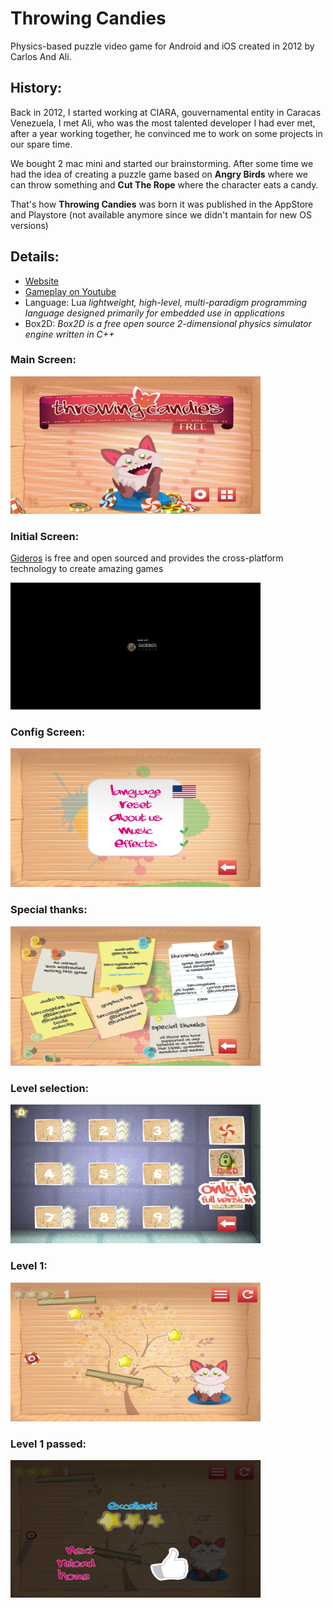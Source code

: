 # Throwing Candies

Physics-based puzzle video game for Android and iOS created in 2012 by Carlos And Ali.

## History:

Back in 2012, I started working at CIARA, gouvernamental entity in Caracas Venezuela, I met Ali, who was the most talented developer I had ever met, after a year working together, he convinced me to work on some projects in our spare time.

We bought 2 mac mini and started our brainstorming. After some time we had the idea of creating a puzzle game based on **Angry Birds** where we can throw something and **Cut The Rope** where the character eats a candy.

That's how **Throwing Candies** was born it was published in the AppStore and Playstore (not available anymore since we didn't mantain for new OS versions)

## Details:
- [Website](http://giderosmobile.com/apps/throwing-candies)
- [Gameplay on Youtube](https://youtu.be/Rwb_z-Zro6M)
- Language: Lua *lightweight, high-level, multi-paradigm programming language designed primarily for embedded use in applications*
- Box2D: *Box2D is a free open source 2-dimensional physics simulator engine written in C++*

### Main Screen:
<img src="https://raw.githubusercontent.com/cperezmendoza00/throwingcandies/main/screenshots/1673886901777.jpg" alt="drawing" width="400"/>

### Initial Screen:
[Gideros](http://giderosmobile.com/) is free and open sourced and provides the cross-platform technology to create amazing games

<img src="https://raw.githubusercontent.com/cperezmendoza00/throwingcandies/main/screenshots/1673886901878.jpg" alt="drawing" width="400"/>

### Config Screen:
<img src="https://raw.githubusercontent.com/cperezmendoza00/throwingcandies/main/screenshots/1673886901793.jpg" alt="drawing" width="400"/>


### Special thanks:
<img src="https://raw.githubusercontent.com/cperezmendoza00/throwingcandies/main/screenshots/1673886901811.jpg" alt="drawing" width="400"/>

### Level selection:
<img src="https://raw.githubusercontent.com/cperezmendoza00/throwingcandies/main/screenshots/1673886901828.jpg" alt="drawing" width="400"/>

### Level 1:
<img src="https://raw.githubusercontent.com/cperezmendoza00/throwingcandies/main/screenshots/1673886901844.jpg" alt="drawing" width="400"/>

### Level 1 passed:
<img src="https://raw.githubusercontent.com/cperezmendoza00/throwingcandies/main/screenshots/1673886901861.jpg" alt="drawing" width="400"/>

